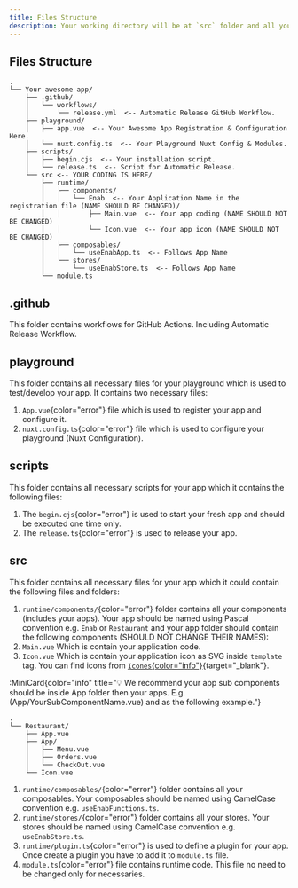 ```yaml
---
title: Files Structure
description: Your working directory will be at `src` folder and all your files should be in this folder.
---
```


##  Files Structure

```
.
└── Your awesome app/
    ├── .github/
    │   └── workflows/
    │       └── release.yml  <-- Automatic Release GitHub Workflow.
    ├── playground/
    │   ├── app.vue  <-- Your Awesome App Registration & Configuration Here.
    │   └── nuxt.config.ts  <-- Your Playground Nuxt Config & Modules.
    ├── scripts/
    │   ├── begin.cjs  <-- Your installation script.
    │   └── release.ts  <-- Script for Automatic Release.
    └── src <-- YOUR CODING IS HERE/
        ├── runtime/
        │   ├── components/
        │   │   └── Enab  <-- Your Application Name in the registration file (NAME SHOULD BE CHANGED)/
        │   │       ├── Main.vue  <-- Your app coding (NAME SHOULD NOT BE CHANGED)
        │   │       └── Icon.vue  <-- Your app icon (NAME SHOULD NOT BE CHANGED)
        │   ├── composables/
        │   │   └── useEnabApp.ts  <-- Follows App Name
        │   └── stores/
        │       └── useEnabStore.ts  <-- Follows App Name
        └── module.ts
```

## .github
This folder contains workflows for GitHub Actions. Including Automatic Release Workflow.

## playground
This folder contains all necessary files for your playground which is used to test/develop your app. It contains two necessary files:
1. `App.vue`{color="error"} file which is used to register your app and configure it.
2. `nuxt.config.ts`{color="error"} file which is used to configure your playground (Nuxt Configuration).

## scripts
This folder contains all necessary scripts for your app which it contains the following files:
1. The `begin.cjs`{color="error"} is used to start your fresh app and should be executed one time only.
1. The `release.ts`{color="error"} is used to release your app.

## src
This folder contains all necessary files for your app which it could contain the following files and folders:
1. `runtime/components/`{color="error"} folder contains all your components (includes your apps). Your app should be named using Pascal convention e.g. `Enab` or `Restaurant` and your app folder should contain the following components (SHOULD NOT CHANGE THEIR NAMES):
1. `Main.vue` Which is contain your application code.
2. `Icon.vue` Which is contain your application icon as SVG inside `template` tag. You can find icons from [`Icones`{color="info"}](https://icones.js.org){target="_blank"}.


:MiniCard{color="info" title="💡 We recommend your app sub components should be inside App folder then your apps. E.g. (App/YourSubComponentName.vue) and as the following example."}
```
.
└── Restaurant/
    ├── App.vue
    ├── App/
    │   ├── Menu.vue
    │   ├── Orders.vue
    │   └── CheckOut.vue
    └── Icon.vue
```

1. `runtime/composables/`{color="error"} folder contains all your composables. Your composables should be named using CamelCase convention e.g. `useEnabFunctions.ts`.
1. `runtime/stores/`{color="error"} folder contains all your stores. Your stores should be named using CamelCase convention e.g. `useEnabStore.ts`.
1. `runtime/plugin.ts`{color="error"} is used to define a plugin for your app. Once create a plugin you have to add it to `module.ts` file.
1. `module.ts`{color="error"} file contains runtime code. This file no need to be changed only for necessaries.